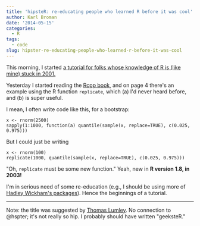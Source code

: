 ```yaml
---
title: 'hipsteR: re-educating people who learned R before it was cool'
author: Karl Broman
date: '2014-05-15'
categories:
  - R
tags:
  - code
slug: hipster-re-educating-people-who-learned-r-before-it-was-cool
---
```


This morning, I started [a tutorial for folks whose knowledge of R is (like mine) stuck in 2001.](http://kbroman.github.io/hipsteR/)

Yesterday I started reading the [Rcpp book](http://www.amazon.com/exec/obidos/ASIN/1461468671/7210-20), and on page 4 there's an example using the R function `replicate`, which (a) I'd never heard before, and (b) is super useful.

I mean, I often write code like this, for a bootstrap:

````
x <- rnorm(2500)
sapply(1:1000, function(a) quantile(sample(x, replace=TRUE), c(0.025, 0.975)))
````

But I could just be writing

````
x <- rnorm(100)
replicate(1000, quantile(sample(x, replace=TRUE), c(0.025, 0.975)))
````

"Oh, `replicate` must be some new function." Yeah, new in **R version 1.8, in 2003!**

I'm in serious need of some re-education (e.g., I should be using more of [Hadley Wickham's packages](http://github.com/hadley)). Hence the beginnings of a tutorial.

* * *

Note: the title was suggested by [Thomas Lumley](https://www.stat.auckland.ac.nz/showperson?firstname=Thomas&surname=Lumley). No connection to @hspter; it's not really so hip. I probably should have written "geeksteR."
